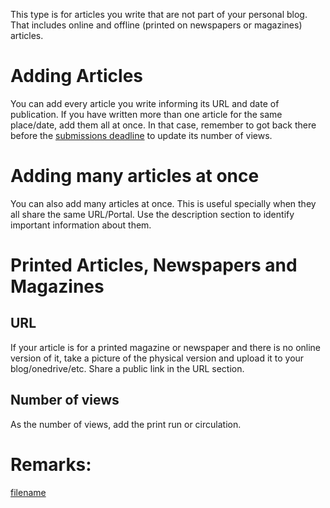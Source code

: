 This type is for articles you write that are not part of your personal blog. That includes online and offline (printed on newspapers or magazines) articles.

# Adding Articles

You can add every article you write informing its URL and date of publication. If you have written more than one article for the same place/date, add them all at once.  In that case, remember to got back there before the [submissions deadline](contributions-cycle.md) to update its number of views.

# Adding many articles at once

You can also add many articles at once. This is useful specially when they all share the same URL/Portal. Use the description section to identify important information about them.

# Printed Articles, Newspapers and Magazines

## URL
If your article is for a printed magazine or newspaper and there is no online version of it, take a picture of the physical version and upload it to your blog/onedrive/etc. Share a public link in the URL section.  

## Number of views

As the number of views, add the print run or circulation.

# Remarks: 

[filename](_remark-views.md ':include')